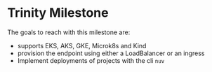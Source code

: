 # Trinity Milestone

The goals to reach with this milestone are:

- supports EKS, AKS, GKE, Microk8s and Kind
- provision the endpoint using either a LoadBalancer or an ingress
- Implement deployments of projects with the cli `nuv`
